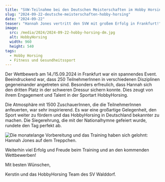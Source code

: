 ```yaml
---
title: "SVW-Teilnahme bei den Deutschen Meisterschaften im Hobby Horsing"
slug: "2024-09-22-deutsche-meisterschaften-hobby-horsing"
date: "2024-09-22"
teaser: "Hannah Jones vertritt den SVW mit großem Erfolg in Frankfurt!"
image:
  src: /media/2024/2024-09-22-hobby-horsing-dm.jpg
  alt: HobbyHorsing
  width: 960
  height: 540
tags:
  - Hobby Horsing
  - Fitness und Gesundheitssport
---
```

Der Wettbewerb am 14./15.09.2024 in Frankfurt war ein spannendes Event. Beeindruckend war, dass 250 TeilnehmerInnen in verschiedenen Disziplinen gegeneinander angetreten sind. Besonders erfreulich, dass Hannah sich den dritten Platz in der schweren Dressur sichern konnte. Dies zeugt von ihrem Engagement und Talent in der Sportart HobbyHorsing.

Die Atmosphäre mit 1500 ZuschauerInnen, die die TeilnehmerInnen anfeuerten, war sehr inspirierend. Es war eine großartige Gelegenheit, den Sport weiter zu fördern und das HobbyHorsing in Deutschland bekannter zu machen. Die Siegerehrung, die mit der Nationalhymne gefeiert wurde, rundete den Tag perfekt ab.

![Die monatelange Vorbereitung und das Training haben sich gelohnt: Hannah Jones auf dem Treppchen.](/media/2024/2024-09-22-hobby-horsing-dm-2.jpg)

Weiterhin viel Erfolg und Freude beim Training und an den kommenden Wettbewerben!

Mit besten Wünschen,

Kerstin und das HobbyHorsing Team des SV Walddorf.
